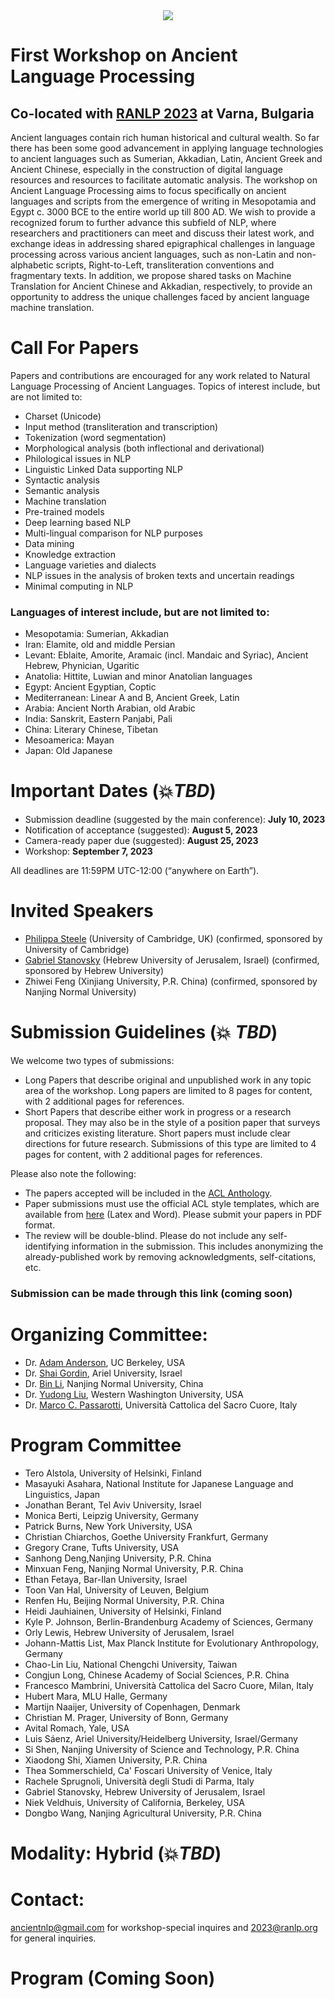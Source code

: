 <div align='center'>
<img src = 'https://www.dhbase.com/codehub/images/alp/alp1.png'>
</div>

# First Workshop on Ancient Language Processing
## Co-located with [RANLP 2023](https://ranlp.org/ranlp2023/) at Varna, Bulgaria

Ancient languages contain rich human historical and cultural wealth. So far there has been some good advancement in applying language technologies to ancient languages such as Sumerian, Akkadian, Latin, Ancient Greek and Ancient Chinese, especially in the construction of digital language resources and resources to facilitate automatic analysis. The workshop on Ancient Language Processing aims to focus specifically on ancient languages and scripts from the emergence of writing in Mesopotamia and Egypt c. 3000 BCE to the entire world up till 800 AD. We wish to provide a recognized forum to further advance this subfield of NLP, where researchers and practitioners can meet and discuss their latest work, and exchange ideas in addressing shared epigraphical challenges in language processing across various ancient languages, such as non-Latin and non-alphabetic scripts, Right-to-Left, transliteration conventions and fragmentary texts. In addition, we propose shared tasks on Machine Translation for Ancient Chinese and Akkadian, respectively, to provide an opportunity to address the unique challenges faced by ancient language machine translation. 

# Call For Papers
Papers and contributions are encouraged for any work related to Natural Language Processing of Ancient Languages. Topics of interest include, but are not limited to:
* Charset (Unicode)
* Input method (transliteration and transcription)
* Tokenization (word segmentation)
* Morphological analysis (both inflectional and derivational)
* Philological issues in NLP
* Linguistic Linked Data supporting NLP
* Syntactic analysis
* Semantic analysis
* Machine translation
* Pre-trained models
* Deep learning based NLP
* Multi-lingual comparison for NLP purposes
* Data mining
* Knowledge extraction
* Language varieties and dialects
* NLP issues in the analysis of broken texts and uncertain readings
* Minimal computing in NLP

### Languages of interest include, but are not limited to:
* Mesopotamia: Sumerian, Akkadian
* Iran: Elamite, old and middle Persian
* Levant: Eblaite, Amorite, Aramaic (incl. Mandaic and Syriac), Ancient Hebrew, Phynician, Ugaritic
* Anatolia: Hittite, Luwian and minor Anatolian languages
* Egypt: Ancient Egyptian, Coptic
* Mediterranean: Linear A and B, Ancient Greek, Latin
* Arabia: Ancient North Arabian, old Arabic
* India: Sanskrit, Eastern Panjabi, Pali
* China: Literary Chinese, Tibetan
* Mesoamerica: Mayan
* Japan: Old Japanese

# Important Dates (💥*TBD*)
* Submission deadline (suggested by the main conference): **July 10, 2023**
* Notification of acceptance (suggested): **August 5, 2023**
* Camera-ready paper due (suggested): **August 25, 2023**
* Workshop: **September 7, 2023**

All deadlines are 11:59PM UTC-12:00 (“anywhere on Earth”).

# Invited Speakers
* [Philippa Steele](https://www.classics.cam.ac.uk/directory/philippa-steele) (University of Cambridge, UK) (confirmed, sponsored by University of Cambridge)
* [Gabriel Stanovsky](https://gabrielstanovsky.github.io) (Hebrew University of Jerusalem, Israel) (confirmed, sponsored by Hebrew University)
* Zhiwei Feng (Xinjiang University, P.R. China) (confirmed, sponsored by Nanjing Normal University)

# Submission Guidelines (💥 *TBD*) 

We welcome two types of submissions:
* Long Papers that describe original and unpublished work in any topic area of the workshop. Long papers are limited to 8 pages for content, with 2 additional pages for references.
* Short Papers that describe either work in progress or a research proposal. They may also be in the style of a position paper that surveys and criticizes existing literature. Short papers must include clear directions for future research. Submissions of this type are limited to 4 pages for content, with 2 additional pages for references.

Please also note the following:
* The papers accepted will be included in the [ACL Anthology](https://aclanthology.org). 
* Paper submissions must use the official ACL style templates, which are available from [here](https://github.com/acl-org/acl-style-files) (Latex and Word). Please submit your papers in PDF format. 
* The review will be double-blind. Please do not include any self-identifying information in the submission. This includes anonymizing the already-published work by removing acknowledgments, self-citations, etc.

### Submission can be made through this link (coming soon)

# Organizing Committee:
* Dr. [Adam Anderson](https://bids.berkeley.edu/people/adam-g-anderson), UC Berkeley, USA
* Dr. [Shai Gordin](https://shaigordin.academia.edu/), Ariel University, Israel
* Dr. [Bin Li](https://www.researchgate.net/profile/Bin-Li-238), Nanjing Normal University, China
* Dr. [Yudong Liu](https://liuy2.github.io/), Western Washington University, USA
* Dr. [Marco C. Passarotti](https://publires.unicatt.it/en/persons/marco-carlo-passarotti), Università Cattolica del Sacro Cuore, Italy


# Program Committee 
* Tero Alstola, University of Helsinki, Finland
* Masayuki Asahara, National Institute for Japanese Language and Linguistics, Japan
* Jonathan Berant, Tel Aviv University, Israel 
* Monica Berti, Leipzig University, Germany 
* Patrick Burns, New York University, USA
* Christian Chiarchos, Goethe University Frankfurt, Germany
* Gregory Crane, Tufts University, USA
* Sanhong Deng,Nanjing University, P.R. China
* Minxuan Feng, Nanjing Normal University,  P.R. China
* Ethan Fetaya, Bar-Ilan University, Israel 
* Toon Van Hal, University of Leuven, Belgium
* Renfen Hu, Beijing Normal University,  P.R. China 
* Heidi Jauhiainen, University of Helsinki, Finland
* Kyle P. Johnson, Berlin-Brandenburg Academy of Sciences, Germany 
* Orly Lewis, Hebrew University of Jerusalem, Israel 
* Johann-Mattis List, Max Planck Institute for Evolutionary Anthropology, Germany 
* Chao-Lin Liu, National Chengchi University, Taiwan 
* Congjun Long, Chinese Academy of Social Sciences, P.R. China
* Francesco Mambrini, Università Cattolica del Sacro Cuore, Milan, Italy 
* Hubert Mara, MLU Halle, Germany
* Martijn Naaijer, University of Copenhagen, Denmark 
* Christian M. Prager, University of Bonn, Germany 
* Avital Romach, Yale, USA
* Luis Sáenz, Ariel University/Heidelberg University, Israel/Germany 
* Si Shen,  Nanjing University of Science and Technology, P.R. China
* Xiaodong Shi, Xiamen University, P.R. China 
* Thea Sommerschield, Ca' Foscari University of Venice, Italy 
* Rachele Sprugnoli, Università degli Studi di Parma, Italy 
* Gabriel Stanovsky, Hebrew University of Jerusalem, Israel 
* Niek Veldhuis, University of California, Berkeley, USA 
* Dongbo Wang, Nanjing Agricultural University, P.R. China

# Modality: Hybrid (💥*TBD*)
# Contact: 
<ancientnlp@gmail.com> for workshop-special inquires and <2023@ranlp.org> for general inquiries. 
# Program (Coming Soon)
